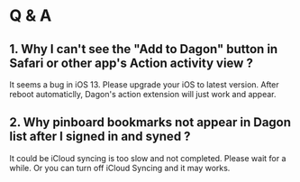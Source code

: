 # Q & A

## 1. Why I can't see the "Add to Dagon" button in Safari or other app's Action activity view ?

It seems a bug in iOS 13. Please upgrade your iOS to latest version. After reboot automaticlly, Dagon's action extension will just work and appear. 

## 2. Why pinboard bookmarks not appear in Dagon list after I signed in and syned ?

It could be iCloud syncing is too slow and not completed. Please wait for a while. Or you can turn off iCloud Syncing and it may works.